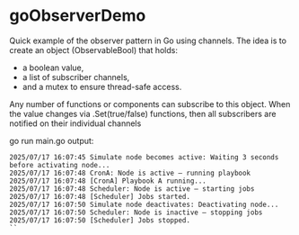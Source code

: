 # goObserverDemo

Quick example of the observer pattern in Go using channels.
The idea is to create an object (ObservableBool) that holds:
- a boolean value,
- a list of subscriber channels,
- and a mutex to ensure thread-safe access.

Any number of functions or components can subscribe to this object.
When the value changes via .Set(true/false) functions, then all subscribers are notified on their individual channels 

go run main.go
output:
```
2025/07/17 16:07:45 Simulate node becomes active: Waiting 3 seconds before activating node...
2025/07/17 16:07:48 CronA: Node is active — running playbook
2025/07/17 16:07:48 [CronA] Playbook A running...
2025/07/17 16:07:48 Scheduler: Node is active — starting jobs
2025/07/17 16:07:48 [Scheduler] Jobs started.
2025/07/17 16:07:50 Simulate node deactivates: Deactivating node...
2025/07/17 16:07:50 Scheduler: Node is inactive — stopping jobs
2025/07/17 16:07:50 [Scheduler] Jobs stopped.
``
